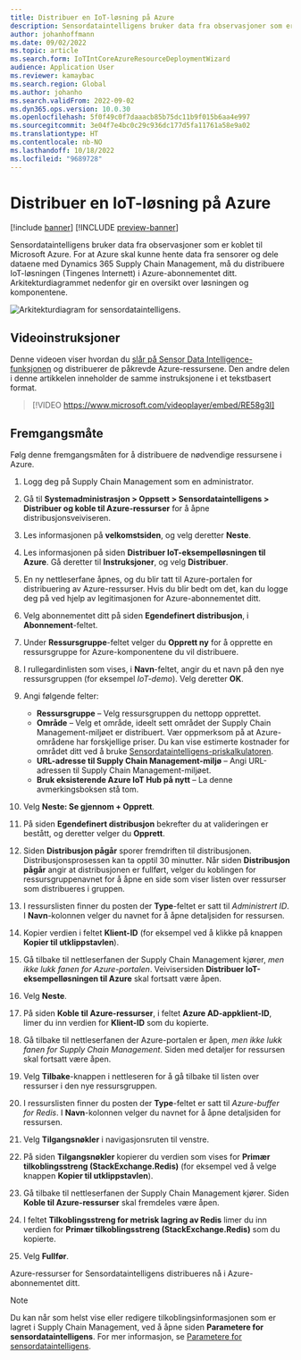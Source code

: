 ```yaml
---
title: Distribuer en IoT-løsning på Azure
description: Sensordataintelligens bruker data fra observasjoner som er koblet til Microsoft Azure. Denne artikkelen beskriver hvordan du distribuerer en IoT-løsning (Tingenes Internett) i Azure-abonnementet ditt.
author: johanhoffmann
ms.date: 09/02/2022
ms.topic: article
ms.search.form: IoTIntCoreAzureResourceDeploymentWizard
audience: Application User
ms.reviewer: kamaybac
ms.search.region: Global
ms.author: johanho
ms.search.validFrom: 2022-09-02
ms.dyn365.ops.version: 10.0.30
ms.openlocfilehash: 5f0f49c0f7daaacb85b75dc11b9f015b6aa4e997
ms.sourcegitcommit: 3e04f7e4bc0c29c936dc177d5fa11761a58e9a02
ms.translationtype: HT
ms.contentlocale: nb-NO
ms.lasthandoff: 10/18/2022
ms.locfileid: "9689728"
---
```

# <a name="deploy-an-iot-solution-on-azure"></a>Distribuer en IoT-løsning på Azure

[!include [banner](../includes/banner.md)]
[!INCLUDE [preview-banner](../includes/preview-banner.md)]
<!-- KFM: Preview until further notice -->

Sensordataintelligens bruker data fra observasjoner som er koblet til Microsoft Azure. For at Azure skal kunne hente data fra sensorer og dele dataene med Dynamics 365 Supply Chain Management, må du distribuere IoT-løsningen (Tingenes Internett) i Azure-abonnementet ditt. Arkitekturdiagrammet nedenfor gir en oversikt over løsningen og komponentene.

![Arkitekturdiagram for sensordataintelligens.](media/sdi-architecture.png "Arkitekturdiagram for sensordataintelligens")

## <a name="video-instructions"></a>Videoinstruksjoner

Denne videoen viser hvordan du [slår på Sensor Data Intelligence-funksjonen](sdi-enable-feature.md) og distribuerer de påkrevde Azure-ressursene. Den andre delen i denne artikkelen inneholder de samme instruksjonene i et tekstbasert format.

> [!VIDEO https://www.microsoft.com/videoplayer/embed/RE58g3I]

## <a name="procedure"></a>Fremgangsmåte

Følg denne fremgangsmåten for å distribuere de nødvendige ressursene i Azure.

1. Logg deg på Supply Chain Management som en administrator.
1. Gå til **Systemadministrasjon \> Oppsett \> Sensordataintelligens \> Distribuer og koble til Azure-ressurser** for å åpne distribusjonsveiviseren.
1. Les informasjonen på **velkomstsiden**, og velg deretter **Neste**.
1. Les informasjonen på siden **Distribuer IoT-eksempelløsningen til Azure**. Gå deretter til **Instruksjoner**, og velg **Distribuer**.
1. En ny nettleserfane åpnes, og du blir tatt til Azure-portalen for distribuering av Azure-ressurser. Hvis du blir bedt om det, kan du logge deg på ved hjelp av legitimasjonen for Azure-abonnementet ditt.
1. Velg abonnementet ditt på siden **Egendefinert distribusjon**, i **Abonnement**-feltet.
1. Under **Ressursgruppe**-feltet velger du **Opprett ny** for å opprette en ressursgruppe for Azure-komponentene du vil distribuere.
1. I rullegardinlisten som vises, i **Navn**-feltet, angir du et navn på den nye ressursgruppen (for eksempel *IoT-demo*). Velg deretter **OK**.
1. Angi følgende felter:

    - **Ressursgruppe** – Velg ressursgruppen du nettopp opprettet.
    - **Område** – Velg et område, ideelt sett området der Supply Chain Management-miljøet er distribuert. Vær oppmerksom på at Azure-områdene har forskjellige priser. Du kan vise estimerte kostnader for området ditt ved å bruke [Sensordataintelligens-priskalkulatoren](https://azure.com/e/c36c4947ebff4215b2e62590c2a24c68).
    - **URL-adresse til Supply Chain Management-miljø** – Angi URL-adressen til Supply Chain Management-miljøet.
    - **Bruk eksisterende Azure IoT Hub på nytt** – La denne avmerkingsboksen stå tom.

1. Velg **Neste: Se gjennom + Opprett**.
1. På siden **Egendefinert distribusjon** bekrefter du at valideringen er bestått, og deretter velger du **Opprett**.
1. Siden **Distribusjon pågår** sporer fremdriften til distribusjonen. Distribusjonsprosessen kan ta opptil 30 minutter. Når siden **Distribusjon pågår** angir at distribusjonen er fullført, velger du koblingen for ressursgruppenavnet for å åpne en side som viser listen over ressurser som distribueres i gruppen.
1. I ressurslisten finner du posten der **Type**-feltet er satt til *Administrert ID*. I **Navn**-kolonnen velger du navnet for å åpne detaljsiden for ressursen.
1. Kopier verdien i feltet **Klient-ID** (for eksempel ved å klikke på knappen **Kopier til utklippstavlen**).
1. Gå tilbake til nettleserfanen der Supply Chain Management kjører, *men ikke lukk fanen for Azure-portalen*. Veivisersiden **Distribuer IoT-eksempelløsningen til Azure** skal fortsatt være åpen. 
1. Velg **Neste**.
1. På siden **Koble til Azure-ressurser**, i feltet **Azure AD-appklient-ID**, limer du inn verdien for **Klient-ID** som du kopierte.
1. Gå tilbake til nettleserfanen der Azure-portalen er åpen, *men ikke lukk fanen for Supply Chain Management*. Siden med detaljer for ressursen skal fortsatt være åpen.
1. Velg **Tilbake**-knappen i nettleseren for å gå tilbake til listen over ressurser i den nye ressursgruppen.
1. I ressurslisten finner du posten der **Type**-feltet er satt til *Azure-buffer for Redis*. I **Navn**-kolonnen velger du navnet for å åpne detaljsiden for ressursen.
1. Velg **Tilgangsnøkler** i navigasjonsruten til venstre.
1. På siden **Tilgangsnøkler** kopierer du verdien som vises for **Primær tilkoblingsstreng (StackExchange.Redis)** (for eksempel ved å velge knappen **Kopier til utklippstavlen**).
1. Gå tilbake til nettleserfanen der Supply Chain Management kjører. Siden **Koble til Azure-ressurser** skal fremdeles være åpen.
1. I feltet **Tilkoblingsstreng for metrisk lagring av Redis** limer du inn verdien for **Primær tilkoblingsstreng (StackExchange.Redis)** som du kopierte.
1. Velg **Fullfør**.

Azure-ressurser for Sensordataintelligens distribueres nå i Azure-abonnementet ditt.

> [!NOTE]
> Du kan når som helst vise eller redigere tilkoblingsinformasjonen som er lagret i Supply Chain Management, ved å åpne siden **Parametere for sensordataintelligens**. For mer informasjon, se [Parametere for sensordataintelligens](sdi-parameters.md).
